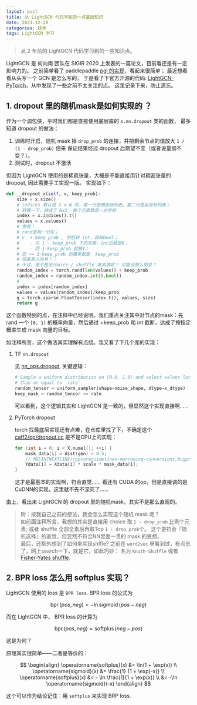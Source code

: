 ```yaml
---
layout: post
title: 从 LightGCN 代码学到的一点基础知识
date: 2021-12-20
categories: 技术 
tags: LightGCN 学习
---
```

> 从 2 年前的 LightGCN 代码学习到的一些知识点。

LightGCN 是 何向南 团队在 SIGIR 2020 上发表的一篇论文，目前看还是有一定影响力的。
之前简单看了 paddlepaddle [pgl 的实现](_1)，看起来很简单； 最近想看看从头写一个 GCN 是怎么写的，
于是看了下官方开源的代码: [LightGCN-PyTorch][_2]，从中发现了一些之前不太关注的点。
这里记录下来，防止遗忘。

## 1. dropout 里的随机mask是如何实现的 ？

作为一个调包侠，平时我们都是直接使用底层库的 `x.nn.dropout` 类的函数，
最多知道 dropout 的做法：

1. 训练时开启，随机 mask 掉 `drop_prob` 的连接，并把剩余节点的值放大 `1 / (1 - drop_prob)` 倍来
   保证结果经过 dropout 后期望不变（或者说量纲不变？）。
2. 测试时，dropout 不激活

但因为 LightGCN 使用的是稀疏张量，大概是不能直接用针对稠密张量的 dropout, 因此需要手工实现一版。
实现如下：

```python
def __dropout_x(self, x, keep_prob):
    size = x.size()
    # indices 默认是 2 x N 的，第一行是横坐标列表，第二行是纵坐标列表； 
    # 转置一下，就成了 Nx2, 每个元素就是一对坐标
    index = x.indices().t()
    values = x.values()
    # 秀啊！
    # rand是均一分布； 
    # v  + keep_prob , 然后转 int，再转bool； 
    #    - 在 1 - keep_prob 下的元素，int后就是0；
    #    - 而 1-keep_prob 就是1；
    # 而 >= 1-keep_prob 的概率就是  keep_prob
    # 简直黑人问号？？
    # 不过，是不是比choice / shuffle 等高效呢？ 可能没那么明显？
    random_index = torch.rand(len(values)) + keep_prob
    random_index = random_index.int().bool()
    # 
    index = index[random_index]
    values = values[random_index]/keep_prob
    g = torch.sparse.FloatTensor(index.t(), values, size)
    return g
```

这个函数特别的点，在注释中已经说明。我们重点关注其中对节点的mask：先 rand 一个 `[0, 1]`
的概率向量，然后通过 +keep_prob 和 int 截断，达成了按指定概率生成 mask 向量的目标。

如注释所言，这个做法其实理解有点绕。我又看了下几个库的实现：

1. TF `nn.dropout`
  
   见 [nn_ops.dropout][_tfdrop], 关键逻辑：

   ```python
   # Sample a uniform distribution on [0.0, 1.0) and select values larger
   # than or equal to `rate`.
   random_tensor = uniform_sampler(shape=noise_shape, dtype=x_dtype)
   keep_mask = random_tensor >= rate
   ```

    可以看到，这个逻辑其实和 LightGCN 是一致的，但显然这个实现直接啊……

2. PyTorch dropout

    torch 找最底层实现还有点难，在仓库里找了下，不确定这个 [caff2/op/dropout.cc][_torchdrop] 是不是CPU上的实现：
    
    ```cpp
    for (int i = 0; i < X.numel(); ++i) {
        mask_data[i] = dist(gen) > 0.5;
        // NOLINTNEXTLINE(cppcoreguidelines-narrowing-conversions,bugprone-narrowing-conversions)
        Ydata[i] = Xdata[i] * scale * mask_data[i];
    }
    ```

    这才是最基本的实现啊，符合直觉…… 看还有 CUDA 的op，但是直接调的是 CuDNN的实现，这里就不先不深究了……

由上，看出来 LightGCN 的 dropout 里的随机mask，其实不是那么直观的。

> 附：按我自己之前的想法，我会怎么实现这个随机 mask 呢？  
如前面注释所言，我想的其实是直接用 choice 取 `1 - drop_prob` 比例个元素; 
或者 shuffle 全部全素后再取Top `1 - drop_prob`个。
这个更符合『随机选择』的直觉，但显然不符合NN里面一贯的 mask 的思想。  
最后，还额外想到了如何来实现shffle? 之前在 `word2vec` 里看到过，有点忘了。网上search一下，就是它，如此巧妙：
名为 `Knuth-Shuffle` 或者 [Fisher-Yates shuffle][_fisher_yates_shuffle].

## 2. BPR loss 怎么用 softplus 实现？

LightGCN 使用的 loss 是 `BPR loss`. BPR loss 的公式为 

$$ 
\operatorname{bpr}(pos, neg) = -\ln \operatorname{sigmoid}(pos - neg) 
$$

而在 LightGCN 中， BPR loss 的计算为 

$$
\operatorname{bpr}(pos, neg) = \operatorname{softplus}(neg - pos)
$$

这是为何？

原理其实很简单——二者是等价的： 

$$
\begin{align}
\operatorname{softplus}(x) &= \ln(1 + \exp(x)) \\
\operatorname{sigmoid}(x)  &= \frac{1} {1 + \exp(-x)} \\
\operatorname{softplus}(x) &= - \ln \frac{1}{1 + \exp(x)} \\
            &= -\ln \operatorname{sigmoid}(-x)
\end{align}
$$

这个可以作为结论记住：用 `softplus` 来实现 BRP loss.

[_1]: https://github.com/PaddlePaddle/PGL/blob/main/examples/lightgcn/model.py "LightGCN PGL impl"
[_2]: https://github.com/gusye1234/LightGCN-PyTorch "LightGCN-Pytorch 实现"
[_tfdrop]: https://github.com/tensorflow/tensorflow/blob/r2.7/tensorflow/python/ops/nn_ops.py#L5569 "TF dropout"
[_torchdrop]: https://github.com/pytorch/pytorch/blob/a9b0a921d592b328e7e80a436ef065dadda5f01b/caffe2/operators/dropout_op.cc "Torch dropout impl"
[_fisher_yates_shuffle]: https://en.wikipedia.org/wiki/Fisher%E2%80%93Yates_shuffle "fisher-yates shuffle"